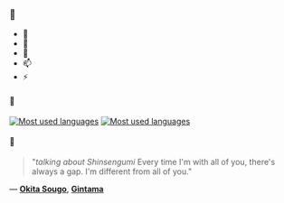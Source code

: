 ### 👋

- 🔭
- 🌱
- 💬
- 📫
- ⚡

#### 🧏

[![Most used languages](https://github-readme-stats-aynah.vercel.app/api/top-langs/?username=aynh&theme=solarized-dark&langs_count=6&layout=compact&hide_title=true)](https://github.com/anuraghazra/github-readme-stats#gh-dark-mode-only)
[![Most used languages](https://github-readme-stats-aynah.vercel.app/api/top-langs/?username=aynh&theme=solarized-light&langs_count=6&layout=compact&hide_title=true)](https://github.com/anuraghazra/github-readme-stats#gh-light-mode-only)

#### 💬

> "*talking about Shinsengumi* Every time I'm with all of you, there's always a gap. I'm different from all of you."

&mdash; [**Okita Sougo**](https://myanimelist.net/character.php?q=Okita%20Sougo&cat=character), [**Gintama**](https://myanimelist.net/search/all?q=Gintama&cat=all)
